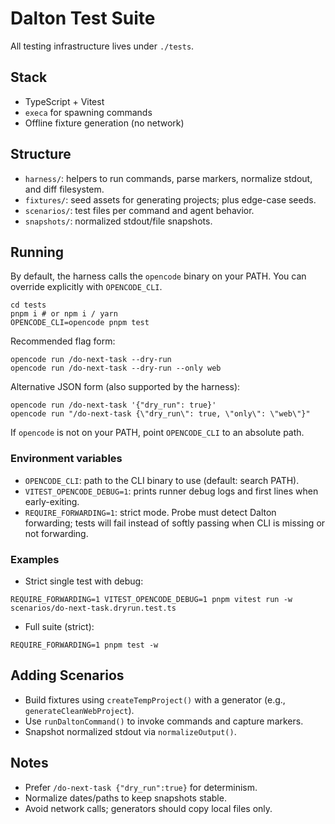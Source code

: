 # Dalton Test Suite

All testing infrastructure lives under `./tests`.

## Stack
- TypeScript + Vitest
- `execa` for spawning commands
- Offline fixture generation (no network)

## Structure
- `harness/`: helpers to run commands, parse markers, normalize stdout, and diff filesystem.
- `fixtures/`: seed assets for generating projects; plus edge-case seeds.
- `scenarios/`: test files per command and agent behavior.
- `snapshots/`: normalized stdout/file snapshots.

## Running

By default, the harness calls the `opencode` binary on your PATH. You can override explicitly with `OPENCODE_CLI`.

```
cd tests
pnpm i # or npm i / yarn
OPENCODE_CLI=opencode pnpm test
```

Recommended flag form:

```
opencode run /do-next-task --dry-run
opencode run /do-next-task --dry-run --only web
```

Alternative JSON form (also supported by the harness):

```
opencode run /do-next-task '{"dry_run": true}'
opencode run "/do-next-task {\"dry_run\": true, \"only\": \"web\"}"
```

If `opencode` is not on your PATH, point `OPENCODE_CLI` to an absolute path.

### Environment variables

- `OPENCODE_CLI`: path to the CLI binary to use (default: search PATH).
- `VITEST_OPENCODE_DEBUG=1`: prints runner debug logs and first lines when early-exiting.
- `REQUIRE_FORWARDING=1`: strict mode. Probe must detect Dalton forwarding; tests will fail instead of softly passing when CLI is missing or not forwarding.

### Examples

- Strict single test with debug:

```
REQUIRE_FORWARDING=1 VITEST_OPENCODE_DEBUG=1 pnpm vitest run -w scenarios/do-next-task.dryrun.test.ts
```

- Full suite (strict):

```
REQUIRE_FORWARDING=1 pnpm test -w
```

## Adding Scenarios
- Build fixtures using `createTempProject()` with a generator (e.g., `generateCleanWebProject`).
- Use `runDaltonCommand()` to invoke commands and capture markers.
- Snapshot normalized stdout via `normalizeOutput()`.

## Notes
- Prefer `/do-next-task {"dry_run":true}` for determinism.
- Normalize dates/paths to keep snapshots stable.
- Avoid network calls; generators should copy local files only.
